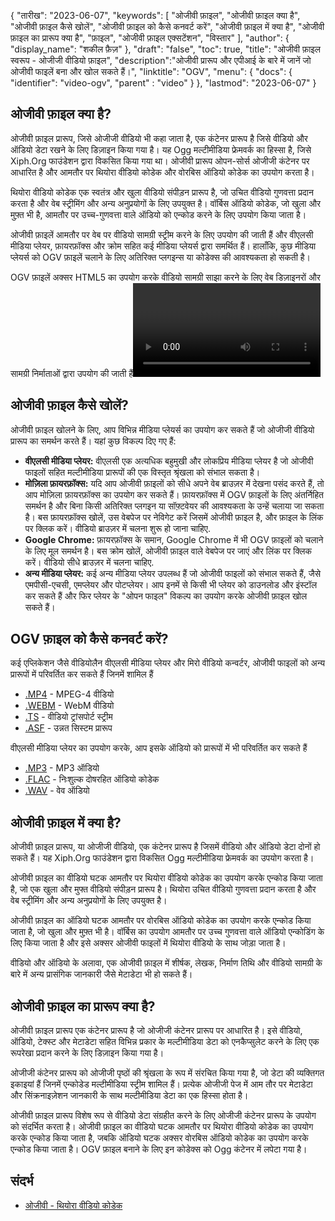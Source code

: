 {
"तारीख": "2023-06-07",
  "keywords": [
"ओजीवी फ़ाइल",
"ओजीवी फ़ाइल क्या है",
"ओजीवी फ़ाइल कैसे खोलें",
"ओजीवी फ़ाइल को कैसे कनवर्ट करें",
"ओजीवी फ़ाइल में क्या है",
"ओजीवी फ़ाइल का प्रारूप क्या है",
"फ़ाइल",
"ओजीवी फ़ाइल एक्सटेंशन",
"विस्तार"
],
  "author": {
"display_name": "शकील फ़ैज़"
},
"draft": "false",
"toc": true,
"title": "ओजीवी फ़ाइल स्वरूप - ओजीजी वीडियो फ़ाइल",
  "description":"ओजीवी प्रारूप और एपीआई के बारे में जानें जो ओजीवी फाइलें बना और खोल सकते हैं।",
"linktitle": "OGV",
  "menu": {
    "docs": {
      "identifier": "video-ogv",
"parent" : "video"
}
},
"lastmod": "2023-06-07"
}

## ओजीवी फ़ाइल क्या है?

ओजीवी फ़ाइल प्रारूप, जिसे ओजीजी वीडियो भी कहा जाता है, एक कंटेनर प्रारूप है जिसे वीडियो और ऑडियो डेटा रखने के लिए डिज़ाइन किया गया है। यह Ogg मल्टीमीडिया फ्रेमवर्क का हिस्सा है, जिसे Xiph.Org फाउंडेशन द्वारा विकसित किया गया था। ओजीवी प्रारूप ओपन-सोर्स ओजीजी कंटेनर पर आधारित है और आमतौर पर थियोरा वीडियो कोडेक और वोरबिस ऑडियो कोडेक का उपयोग करता है।

थियोरा वीडियो कोडेक एक स्वतंत्र और खुला वीडियो संपीड़न प्रारूप है, जो उचित वीडियो गुणवत्ता प्रदान करता है और वेब स्ट्रीमिंग और अन्य अनुप्रयोगों के लिए उपयुक्त है। वॉर्बिस ऑडियो कोडेक, जो खुला और मुफ़्त भी है, आमतौर पर उच्च-गुणवत्ता वाले ऑडियो को एन्कोड करने के लिए उपयोग किया जाता है।

ओजीवी फ़ाइलें आमतौर पर वेब पर वीडियो सामग्री स्ट्रीम करने के लिए उपयोग की जाती हैं और वीएलसी मीडिया प्लेयर, फ़ायरफ़ॉक्स और क्रोम सहित कई मीडिया प्लेयर्स द्वारा समर्थित हैं। हालाँकि, कुछ मीडिया प्लेयर्स को OGV फ़ाइलें चलाने के लिए अतिरिक्त प्लगइन्स या कोडेक्स की आवश्यकता हो सकती है।


OGV फ़ाइलें अक्सर HTML5 का उपयोग करके वीडियो सामग्री साझा करने के लिए वेब डिज़ाइनरों और सामग्री निर्माताओं द्वारा उपयोग की जाती हैं<video> `टैग. उन्हें आम तौर पर HTML स्रोत कोड में `.ogg` एक्सटेंशन के साथ संदर्भित किया जाता है, भले ही फ़ाइलों में वीडियो सामग्री हो।

## ओजीवी फ़ाइल कैसे खोलें?

ओजीवी फ़ाइल खोलने के लिए, आप विभिन्न मीडिया प्लेयर्स का उपयोग कर सकते हैं जो ओजीजी वीडियो प्रारूप का समर्थन करते हैं। यहां कुछ विकल्प दिए गए हैं:

- **वीएलसी मीडिया प्लेयर:** वीएलसी एक अत्यधिक बहुमुखी और लोकप्रिय मीडिया प्लेयर है जो ओजीवी फाइलों सहित मल्टीमीडिया प्रारूपों की एक विस्तृत श्रृंखला को संभाल सकता है।
- **मोज़िला फ़ायरफ़ॉक्स:** यदि आप ओजीवी फ़ाइलों को सीधे अपने वेब ब्राउज़र में देखना पसंद करते हैं, तो आप मोज़िला फ़ायरफ़ॉक्स का उपयोग कर सकते हैं। फ़ायरफ़ॉक्स में OGV फ़ाइलों के लिए अंतर्निहित समर्थन है और बिना किसी अतिरिक्त प्लगइन या सॉफ़्टवेयर की आवश्यकता के उन्हें चलाया जा सकता है। बस फ़ायरफ़ॉक्स खोलें, उस वेबपेज पर नेविगेट करें जिसमें ओजीवी फ़ाइल है, और फ़ाइल के लिंक पर क्लिक करें। वीडियो ब्राउज़र में चलना शुरू हो जाना चाहिए.
- **Google Chrome:** फ़ायरफ़ॉक्स के समान, Google Chrome में भी OGV फ़ाइलों को चलाने के लिए मूल समर्थन है। बस क्रोम खोलें, ओजीवी फ़ाइल वाले वेबपेज पर जाएं और लिंक पर क्लिक करें। वीडियो सीधे ब्राउज़र में चलना चाहिए.
- **अन्य मीडिया प्लेयर:** कई अन्य मीडिया प्लेयर उपलब्ध हैं जो ओजीवी फाइलों को संभाल सकते हैं, जैसे एमपीसी-एचसी, एमप्लेयर और पोटप्लेयर। आप इनमें से किसी भी प्लेयर को डाउनलोड और इंस्टॉल कर सकते हैं और फिर प्लेयर के "ओपन फाइल" विकल्प का उपयोग करके ओजीवी फ़ाइल खोल सकते हैं।

## OGV फ़ाइल को कैसे कनवर्ट करें?

कई एप्लिकेशन जैसे वीडियोलैन वीएलसी मीडिया प्लेयर और मिरो वीडियो कन्वर्टर, ओजीवी फाइलों को अन्य प्रारूपों में परिवर्तित कर सकते हैं जिनमें शामिल हैं

- [.MP4](/hi/video/mp4/) - MPEG-4 वीडियो
- [.WEBM](/hi/video/webm/) - WebM वीडियो
- [.TS](/hi/video/ts/) - वीडियो ट्रांसपोर्ट स्ट्रीम
- [.ASF](/hi/video/asf/) - उन्नत सिस्टम प्रारूप

वीएलसी मीडिया प्लेयर का उपयोग करके, आप इसके ऑडियो को प्रारूपों में भी परिवर्तित कर सकते हैं

- [.MP3](/hi/audio/mp3/) - MP3 ऑडियो
- [.FLAC](/hi/audio/flac/) - निःशुल्क दोषरहित ऑडियो कोडेक
- [.WAV](/hi/ऑडियो/wav/) - वेव ऑडियो

## ओजीवी फ़ाइल में क्या है?

ओजीवी फ़ाइल प्रारूप, या ओजीजी वीडियो, एक कंटेनर प्रारूप है जिसमें वीडियो और ऑडियो डेटा दोनों हो सकते हैं। यह Xiph.Org फाउंडेशन द्वारा विकसित Ogg मल्टीमीडिया फ्रेमवर्क का उपयोग करता है।

ओजीवी फ़ाइल का वीडियो घटक आमतौर पर थियोरा वीडियो कोडेक का उपयोग करके एन्कोड किया जाता है, जो एक खुला और मुफ्त वीडियो संपीड़न प्रारूप है। थियोरा उचित वीडियो गुणवत्ता प्रदान करता है और वेब स्ट्रीमिंग और अन्य अनुप्रयोगों के लिए उपयुक्त है।

ओजीवी फ़ाइल का ऑडियो घटक आमतौर पर वोरबिस ऑडियो कोडेक का उपयोग करके एन्कोड किया जाता है, जो खुला और मुफ़्त भी है। वॉर्बिस का उपयोग आमतौर पर उच्च गुणवत्ता वाले ऑडियो एन्कोडिंग के लिए किया जाता है और इसे अक्सर ओजीवी फाइलों में थियोरा वीडियो के साथ जोड़ा जाता है।

वीडियो और ऑडियो के अलावा, एक ओजीवी फ़ाइल में शीर्षक, लेखक, निर्माण तिथि और वीडियो सामग्री के बारे में अन्य प्रासंगिक जानकारी जैसे मेटाडेटा भी हो सकते हैं।

## ओजीवी फ़ाइल का प्रारूप क्या है?

ओजीवी फ़ाइल प्रारूप एक कंटेनर प्रारूप है जो ओजीजी कंटेनर प्रारूप पर आधारित है। इसे वीडियो, ऑडियो, टेक्स्ट और मेटाडेटा सहित विभिन्न प्रकार के मल्टीमीडिया डेटा को एनकैप्सुलेट करने के लिए एक रूपरेखा प्रदान करने के लिए डिज़ाइन किया गया है।

ओजीजी कंटेनर प्रारूप को ओजीजी पृष्ठों की श्रृंखला के रूप में संरचित किया गया है, जो डेटा की व्यक्तिगत इकाइयां हैं जिनमें एन्कोडेड मल्टीमीडिया स्ट्रीम शामिल हैं। प्रत्येक ओजीजी पेज में आम तौर पर मेटाडेटा और सिंक्रनाइज़ेशन जानकारी के साथ मल्टीमीडिया डेटा का एक हिस्सा होता है।

ओजीवी फ़ाइल प्रारूप विशेष रूप से वीडियो डेटा संग्रहीत करने के लिए ओजीजी कंटेनर प्रारूप के उपयोग को संदर्भित करता है। ओजीवी फ़ाइल का वीडियो घटक आमतौर पर थियोरा वीडियो कोडेक का उपयोग करके एन्कोड किया जाता है, जबकि ऑडियो घटक अक्सर वोरबिस ऑडियो कोडेक का उपयोग करके एन्कोड किया जाता है। OGV फ़ाइल बनाने के लिए इन कोडेक्स को Ogg कंटेनर में लपेटा गया है।

## संदर्भ
* [ओजीवी - थियोरा वीडियो कोडेक](https://en.wikipedia.org/wiki/Theora)

